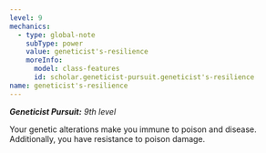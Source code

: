 ```yaml
---
level: 9
mechanics:
  - type: global-note
    subType: power
    value: geneticist's-resilience
    moreInfo:
      model: class-features
      id: scholar.geneticist-pursuit.geneticist's-resilience
name: geneticist's-resilience
---
```

_**Geneticist Pursuit:** 9th level_
Your genetic alterations make you immune to poison and disease. Additionally, you have resistance to poison damage.